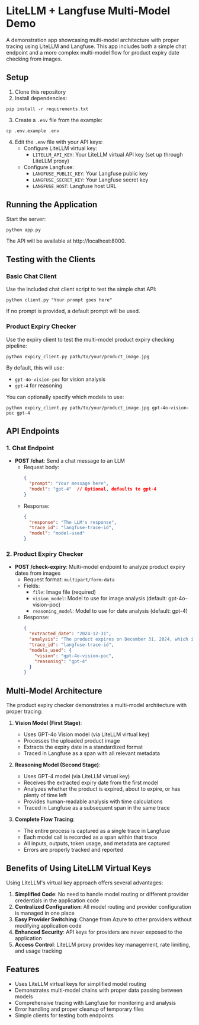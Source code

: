 # LiteLLM + Langfuse Multi-Model Demo

A demonstration app showcasing multi-model architecture with proper tracing using LiteLLM and Langfuse. This app includes both a simple chat endpoint and a more complex multi-model flow for product expiry date checking from images.

## Setup

1. Clone this repository
2. Install dependencies:
```
pip install -r requirements.txt
```
3. Create a `.env` file from the example:
```
cp .env.example .env
```
4. Edit the `.env` file with your API keys:
   - Configure LiteLLM virtual key:
     - `LITELLM_API_KEY`: Your LiteLLM virtual API key (set up through LiteLLM proxy)
   - Configure Langfuse:
     - `LANGFUSE_PUBLIC_KEY`: Your Langfuse public key
     - `LANGFUSE_SECRET_KEY`: Your Langfuse secret key
     - `LANGFUSE_HOST`: Langfuse host URL

## Running the Application

Start the server:
```
python app.py
```

The API will be available at http://localhost:8000.

## Testing with the Clients

### Basic Chat Client

Use the included chat client script to test the simple chat API:
```
python client.py "Your prompt goes here"
```

If no prompt is provided, a default prompt will be used.

### Product Expiry Checker

Use the expiry client to test the multi-model product expiry checking pipeline:
```
python expiry_client.py path/to/your/product_image.jpg
```

By default, this will use:
- `gpt-4o-vision-poc` for vision analysis
- `gpt-4` for reasoning

You can optionally specify which models to use:
```
python expiry_client.py path/to/your/product_image.jpg gpt-4o-vision-poc gpt-4
```

## API Endpoints

### 1. Chat Endpoint

- **POST /chat**: Send a chat message to an LLM
  - Request body:
    ```json
    {
      "prompt": "Your message here",
      "model": "gpt-4"  // Optional, defaults to gpt-4
    }
    ```
  - Response:
    ```json
    {
      "response": "The LLM's response",
      "trace_id": "langfuse-trace-id",
      "model": "model-used"
    }
    ```

### 2. Product Expiry Checker

- **POST /check-expiry**: Multi-model endpoint to analyze product expiry dates from images
  - Request format: `multipart/form-data`
  - Fields:
    - `file`: Image file (required)
    - `vision_model`: Model to use for image analysis (default: gpt-4o-vision-poc)
    - `reasoning_model`: Model to use for date analysis (default: gpt-4)
  - Response:
    ```json
    {
      "extracted_date": "2024-12-31",
      "analysis": "The product expires on December 31, 2024, which is X days from now...",
      "trace_id": "langfuse-trace-id",
      "models_used": {
        "vision": "gpt-4o-vision-poc",
        "reasoning": "gpt-4"
      }
    }
    ```

## Multi-Model Architecture

The product expiry checker demonstrates a multi-model architecture with proper tracing:

1. **Vision Model (First Stage)**:
   - Uses GPT-4o Vision model (via LiteLLM virtual key)
   - Processes the uploaded product image
   - Extracts the expiry date in a standardized format
   - Traced in Langfuse as a span with all relevant metadata

2. **Reasoning Model (Second Stage)**:
   - Uses GPT-4 model (via LiteLLM virtual key)
   - Receives the extracted expiry date from the first model
   - Analyzes whether the product is expired, about to expire, or has plenty of time left
   - Provides human-readable analysis with time calculations
   - Traced in Langfuse as a subsequent span in the same trace

3. **Complete Flow Tracing**:
   - The entire process is captured as a single trace in Langfuse
   - Each model call is recorded as a span within that trace
   - All inputs, outputs, token usage, and metadata are captured
   - Errors are properly tracked and reported

## Benefits of Using LiteLLM Virtual Keys

Using LiteLLM's virtual key approach offers several advantages:

1. **Simplified Code**: No need to handle model routing or different provider credentials in the application code
2. **Centralized Configuration**: All model routing and provider configuration is managed in one place
3. **Easy Provider Switching**: Change from Azure to other providers without modifying application code
4. **Enhanced Security**: API keys for providers are never exposed to the application
5. **Access Control**: LiteLLM proxy provides key management, rate limiting, and usage tracking

## Features

- Uses LiteLLM virtual keys for simplified model routing
- Demonstrates multi-model chains with proper data passing between models
- Comprehensive tracing with Langfuse for monitoring and analysis
- Error handling and proper cleanup of temporary files
- Simple clients for testing both endpoints 